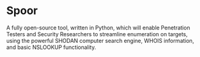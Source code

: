 Spoor
=====

A fully open-source tool, written in Python, which will enable Penetration Testers and Security Researchers to streamline enumeration on targets, using the powerful SHODAN computer search engine, WHOIS information, and basic NSLOOKUP functionality.
